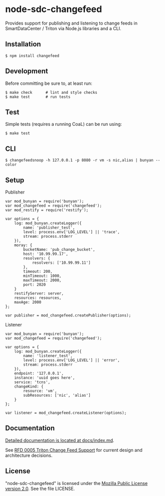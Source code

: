 <!--
    This Source Code Form is subject to the terms of the Mozilla Public
    License, v. 2.0. If a copy of the MPL was not distributed with this
    file, You can obtain one at http://mozilla.org/MPL/2.0/.
-->

<!--
    Copyright (c) 2015, Joyent, Inc.
-->

# node-sdc-changefeed

Provides support for publishing and listening to change feeds in SmartDataCenter
/ Triton via Node.js libraries and a CLI.


## Installation

```
$ npm install changefeed
```


## Development

Before committing be sure to, at least run:

```
$ make check      # lint and style checks
$ make test       # run tests
```


## Test

Simple tests (requires a running CoaL) can be run using:

```
$ make test
```

## CLI

```
$ changefeedsnoop -h 127.0.0.1 -p 8080 -r vm -s nic,alias | bunyan --color
```

## Setup

Publisher

```
var mod_bunyan = require('bunyan');
var mod_changefeed = require('changefeed');
var mod_restify = require('restify');

var options = {
    log: mod_bunyan.createLogger({
        name: 'publisher_test',
        level: process.env['LOG_LEVEL'] || 'trace',
        stream: process.stderr
    }),
    moray: {
        bucketName: 'pub_change_bucket',
        host: '10.99.99.17',
        resolvers: {
            resolvers: ['10.99.99.11']
        },
        timeout: 200,
        minTimeout: 1000,
        maxTimeout: 2000,
        port: 2020
    }
    restifyServer: server,
    resources: resources,
    maxAge: 2000
};

var publisher = mod_changefeed.createPublisher(options);
```

Listener

```
var mod_bunyan = require('bunyan');
var mod_changefeed = require('changefeed');

var options = {
    log: mod_bunyan.createLogger({
        name: 'listener_test',
        level: process.env['LOG_LEVEL'] || 'error',
        stream: process.stderr
    }),
    endpoint: '127.0.0.1',
    instance: 'uuid goes here',
    service: 'tcns',
    changeKind: {
        resource: 'vm',
        subResources: ['nic', 'alias']
    }
};

var listener = mod_changefeed.createListener(options);
```

## Documentation

[Detailed documentation is located at docs/index.md](docs/index.md).

See [RFD 0005 Triton Change Feed Support](https://github.com/joyent/rfd/blob/master/rfd/0005/README.md)
for current design and architecture decisions.

## License

"node-sdc-changefeed" is licensed under the
[Mozilla Public License version 2.0](http://mozilla.org/MPL/2.0/).
See the file LICENSE.
